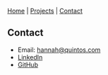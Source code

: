 [Home](index.markdown) | [Projects](projects.markdown) | [Contact](contact.markdown)

## Contact

- Email: hannah@quintos.com
- [LinkedIn](https://ca.linkedin.com/in/hannah-quintos-572a99210)
- [GitHub](https://github.com/hannahquintos)
